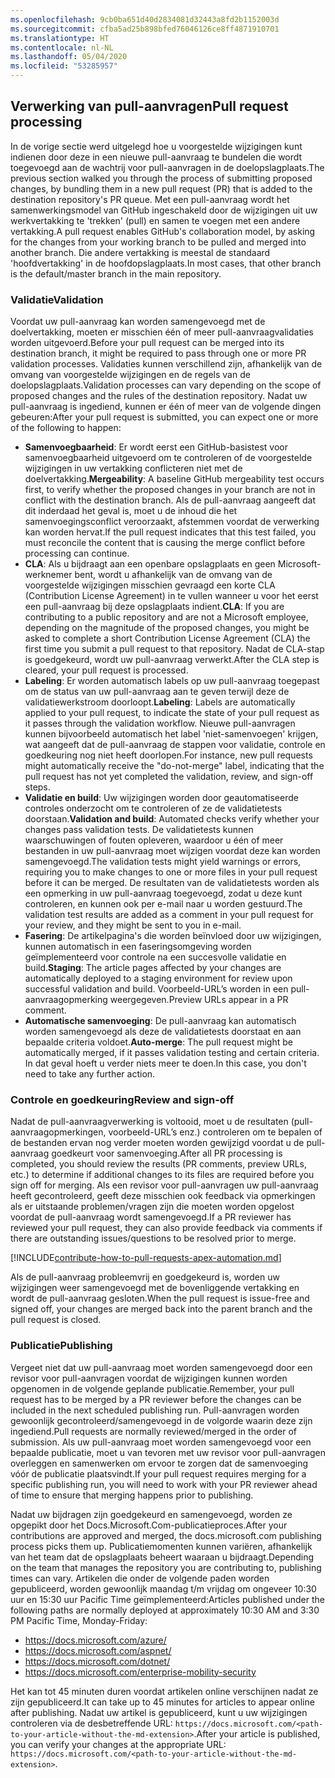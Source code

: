 ```yaml
---
ms.openlocfilehash: 9cb0ba651d40d2834081d32443a8fd2b1152003d
ms.sourcegitcommit: cfba5ad25b898bfed76046126ce8ff4871910701
ms.translationtype: HT
ms.contentlocale: nl-NL
ms.lasthandoff: 05/04/2020
ms.locfileid: "53285957"
---
```

## <a name="pull-request-processing"></a><span data-ttu-id="4c5a2-101">Verwerking van pull-aanvragen</span><span class="sxs-lookup"><span data-stu-id="4c5a2-101">Pull request processing</span></span>

<span data-ttu-id="4c5a2-102">In de vorige sectie werd uitgelegd hoe u voorgestelde wijzigingen kunt indienen door deze in een nieuwe pull-aanvraag te bundelen die wordt toegevoegd aan de wachtrij voor pull-aanvragen in de doelopslagplaats.</span><span class="sxs-lookup"><span data-stu-id="4c5a2-102">The previous section walked you through the process of submitting proposed changes, by bundling them in a new pull request (PR) that is added to the destination repository's PR queue.</span></span> <span data-ttu-id="4c5a2-103">Met een pull-aanvraag wordt het samenwerkingsmodel van GitHub ingeschakeld door de wijzigingen uit uw werkvertakking te 'trekken' (pull) en samen te voegen met een andere vertakking.</span><span class="sxs-lookup"><span data-stu-id="4c5a2-103">A pull request enables GitHub's collaboration model, by asking for the changes from your working branch to be pulled and merged into another branch.</span></span> <span data-ttu-id="4c5a2-104">Die andere vertakking is meestal de standaard 'hoofdvertakking' in de hoofdopslagplaats.</span><span class="sxs-lookup"><span data-stu-id="4c5a2-104">In most cases, that other branch is the default/master branch in the main repository.</span></span>

### <a name="validation"></a><span data-ttu-id="4c5a2-105">Validatie</span><span class="sxs-lookup"><span data-stu-id="4c5a2-105">Validation</span></span>

<span data-ttu-id="4c5a2-106">Voordat uw pull-aanvraag kan worden samengevoegd met de doelvertakking, moeten er misschien één of meer pull-aanvraagvalidaties worden uitgevoerd.</span><span class="sxs-lookup"><span data-stu-id="4c5a2-106">Before your pull request can be merged into its destination branch, it might be required to pass through one or more PR validation processes.</span></span> <span data-ttu-id="4c5a2-107">Validaties kunnen verschillend zijn, afhankelijk van de omvang van voorgestelde wijzigingen en de regels van de doelopslagplaats.</span><span class="sxs-lookup"><span data-stu-id="4c5a2-107">Validation processes can vary depending on the scope of proposed changes and the rules of the destination repository.</span></span> <span data-ttu-id="4c5a2-108">Nadat uw pull-aanvraag is ingediend, kunnen er één of meer van de volgende dingen gebeuren:</span><span class="sxs-lookup"><span data-stu-id="4c5a2-108">After your pull request is submitted, you can expect one or more of the following to happen:</span></span>

- <span data-ttu-id="4c5a2-109">**Samenvoegbaarheid**: Er wordt eerst een GitHub-basistest voor samenvoegbaarheid uitgevoerd om te controleren of de voorgestelde wijzigingen in uw vertakking conflicteren niet met de doelvertakking.</span><span class="sxs-lookup"><span data-stu-id="4c5a2-109">**Mergeability**: A baseline GitHub mergeability test occurs first, to verify whether the proposed changes in your branch are not in conflict with the destination branch.</span></span> <span data-ttu-id="4c5a2-110">Als de pull-aanvraag aangeeft dat dit inderdaad het geval is, moet u de inhoud die het samenvoegingsconflict veroorzaakt, afstemmen voordat de verwerking kan worden hervat.</span><span class="sxs-lookup"><span data-stu-id="4c5a2-110">If the pull request indicates that this test failed, you must reconcile the content that is causing the merge conflict before processing can continue.</span></span>
- <span data-ttu-id="4c5a2-111">**CLA**: Als u bijdraagt aan een openbare opslagplaats en geen Microsoft-werknemer bent, wordt u afhankelijk van de omvang van de voorgestelde wijzigingen misschien gevraagd een korte CLA (Contribution License Agreement) in te vullen wanneer u voor het eerst een pull-aanvraag bij deze opslagplaats indient.</span><span class="sxs-lookup"><span data-stu-id="4c5a2-111">**CLA**: If you are contributing to a public repository and are not a Microsoft employee, depending on the magnitude of the proposed changes, you might be asked to complete a short Contribution License Agreement (CLA) the first time you submit a pull request to that repository.</span></span> <span data-ttu-id="4c5a2-112">Nadat de CLA-stap is goedgekeurd, wordt uw pull-aanvraag verwerkt.</span><span class="sxs-lookup"><span data-stu-id="4c5a2-112">After the CLA step is cleared, your pull request is processed.</span></span>
- <span data-ttu-id="4c5a2-113">**Labeling**: Er worden automatisch labels op uw pull-aanvraag toegepast om de status van uw pull-aanvraag aan te geven terwijl deze de validatiewerkstroom doorloopt.</span><span class="sxs-lookup"><span data-stu-id="4c5a2-113">**Labeling**: Labels are automatically applied to your pull request, to indicate the state of your pull request as it passes through the validation workflow.</span></span> <span data-ttu-id="4c5a2-114">Nieuwe pull-aanvragen kunnen bijvoorbeeld automatisch het label 'niet-samenvoegen' krijgen, wat aangeeft dat de pull-aanvraag de stappen voor validatie, controle en goedkeuring nog niet heeft doorlopen.</span><span class="sxs-lookup"><span data-stu-id="4c5a2-114">For instance, new pull requests might automatically receive the "do-not-merge" label, indicating that the pull request has not yet completed the validation, review, and sign-off steps.</span></span>
- <span data-ttu-id="4c5a2-115">**Validatie en build**: Uw wijzigingen worden door geautomatiseerde controles onderzocht om te controleren of ze de validatietests doorstaan.</span><span class="sxs-lookup"><span data-stu-id="4c5a2-115">**Validation and build**: Automated checks verify whether your changes pass validation tests.</span></span> <span data-ttu-id="4c5a2-116">De validatietests kunnen waarschuwingen of fouten opleveren, waardoor u één of meer bestanden in uw pull-aanvraag moet wijzigen voordat deze kan worden samengevoegd.</span><span class="sxs-lookup"><span data-stu-id="4c5a2-116">The validation tests might yield warnings or errors, requiring you to make changes to one or more files in your pull request before it can be merged.</span></span> <span data-ttu-id="4c5a2-117">De resultaten van de validatietests worden als een opmerking in uw pull-aanvraag toegevoegd, zodat u deze kunt controleren, en kunnen ook per e-mail naar u worden gestuurd.</span><span class="sxs-lookup"><span data-stu-id="4c5a2-117">The validation test results are added as a comment in your pull request for your review, and they might be sent to you in e-mail.</span></span>
- <span data-ttu-id="4c5a2-118">**Fasering**: De artikelpagina's die worden beïnvloed door uw wijzigingen, kunnen automatisch in een faseringsomgeving worden geïmplementeerd voor controle na een succesvolle validatie en build.</span><span class="sxs-lookup"><span data-stu-id="4c5a2-118">**Staging**: The article pages affected by your changes are automatically deployed to a staging environment for review upon successful validation and build.</span></span> <span data-ttu-id="4c5a2-119">Voorbeeld-URL’s worden in een pull-aanvraagopmerking weergegeven.</span><span class="sxs-lookup"><span data-stu-id="4c5a2-119">Preview URLs appear in a PR comment.</span></span>
- <span data-ttu-id="4c5a2-120">**Automatische samenvoeging**: De pull-aanvraag kan automatisch worden samengevoegd als deze de validatietests doorstaat en aan bepaalde criteria voldoet.</span><span class="sxs-lookup"><span data-stu-id="4c5a2-120">**Auto-merge**: The pull request might be automatically merged, if it passes validation testing and certain criteria.</span></span> <span data-ttu-id="4c5a2-121">In dat geval hoeft u verder niets meer te doen.</span><span class="sxs-lookup"><span data-stu-id="4c5a2-121">In this case, you don't need to take any further action.</span></span>

### <a name="review-and-sign-off"></a><span data-ttu-id="4c5a2-122">Controle en goedkeuring</span><span class="sxs-lookup"><span data-stu-id="4c5a2-122">Review and sign-off</span></span>

<span data-ttu-id="4c5a2-123">Nadat de pull-aanvraagverwerking is voltooid, moet u de resultaten (pull-aanvraagopmerkingen, voorbeeld-URL’s enz.) controleren om te bepalen of de bestanden ervan nog verder moeten worden gewijzigd voordat u de pull-aanvraag goedkeurt voor samenvoeging.</span><span class="sxs-lookup"><span data-stu-id="4c5a2-123">After all PR processing is completed, you should review the results (PR comments, preview URLs, etc.) to determine if additional changes to its files are required before you sign off for merging.</span></span> <span data-ttu-id="4c5a2-124">Als een revisor voor pull-aanvragen uw pull-aanvraag heeft gecontroleerd, geeft deze misschien ook feedback via opmerkingen als er uitstaande problemen/vragen zijn die moeten worden opgelost voordat de pull-aanvraag wordt samengevoegd.</span><span class="sxs-lookup"><span data-stu-id="4c5a2-124">If a PR reviewer has reviewed your pull request, they can also provide feedback via comments if there are outstanding issues/questions to be resolved prior to merge.</span></span>

[!INCLUDE[contribute-how-to-pull-requests-apex-automation.md](contribute-how-to-pull-requests-apex-automation.md)]

<span data-ttu-id="4c5a2-125">Als de pull-aanvraag probleemvrij en goedgekeurd is, worden uw wijzigingen weer samengevoegd met de bovenliggende vertakking en wordt de pull-aanvraag gesloten.</span><span class="sxs-lookup"><span data-stu-id="4c5a2-125">When the pull request is issue-free and signed off, your changes are merged back into the parent branch and the pull request is closed.</span></span>

### <a name="publishing"></a><span data-ttu-id="4c5a2-126">Publicatie</span><span class="sxs-lookup"><span data-stu-id="4c5a2-126">Publishing</span></span>

<span data-ttu-id="4c5a2-127">Vergeet niet dat uw pull-aanvraag moet worden samengevoegd door een revisor voor pull-aanvragen voordat de wijzigingen kunnen worden opgenomen in de volgende geplande publicatie.</span><span class="sxs-lookup"><span data-stu-id="4c5a2-127">Remember, your pull request has to be merged by a PR reviewer before the changes can be included in the next scheduled publishing run.</span></span> <span data-ttu-id="4c5a2-128">Pull-aanvragen worden gewoonlijk gecontroleerd/samengevoegd in de volgorde waarin deze zijn ingediend.</span><span class="sxs-lookup"><span data-stu-id="4c5a2-128">Pull requests are normally reviewed/merged in the order of submission.</span></span> <span data-ttu-id="4c5a2-129">Als uw pull-aanvraag moet worden samengevoegd voor een bepaalde publicatie, moet u van tevoren met uw revisor voor pull-aanvragen overleggen en samenwerken om ervoor te zorgen dat de samenvoeging vóór de publicatie plaatsvindt.</span><span class="sxs-lookup"><span data-stu-id="4c5a2-129">If your pull request requires merging for a specific publishing run, you will need to work with your PR reviewer ahead of time to ensure that merging happens prior to publishing.</span></span>

<span data-ttu-id="4c5a2-130">Nadat uw bijdragen zijn goedgekeurd en samengevoegd, worden ze opgepikt door het Docs.Microsoft.Com-publicatieproces.</span><span class="sxs-lookup"><span data-stu-id="4c5a2-130">After your contributions are approved and merged, the docs.microsoft.com publishing process picks them up.</span></span> <span data-ttu-id="4c5a2-131">Publicatiemomenten kunnen variëren, afhankelijk van het team dat de opslagplaats beheert waaraan u bijdraagt.</span><span class="sxs-lookup"><span data-stu-id="4c5a2-131">Depending on the team that manages the repository you are contributing to, publishing times can vary.</span></span> <span data-ttu-id="4c5a2-132">Artikelen die onder de volgende paden worden gepubliceerd, worden gewoonlijk maandag t/m vrijdag om ongeveer 10:30 uur en 15:30 uur Pacific Time geïmplementeerd:</span><span class="sxs-lookup"><span data-stu-id="4c5a2-132">Articles published under the following paths are normally deployed at approximately 10:30 AM and 3:30 PM Pacific Time, Monday-Friday:</span></span>

- https://docs.microsoft.com/azure/
- https://docs.microsoft.com/aspnet/
- https://docs.microsoft.com/dotnet/
- https://docs.microsoft.com/enterprise-mobility-security

<span data-ttu-id="4c5a2-133">Het kan tot 45 minuten duren voordat artikelen online verschijnen nadat ze zijn gepubliceerd.</span><span class="sxs-lookup"><span data-stu-id="4c5a2-133">It can take up to 45 minutes for articles to appear online after publishing.</span></span> <span data-ttu-id="4c5a2-134">Nadat uw artikel is gepubliceerd, kunt u uw wijzigingen controleren via de desbetreffende URL: `https://docs.microsoft.com/<path-to-your-article-without-the-md-extension>`.</span><span class="sxs-lookup"><span data-stu-id="4c5a2-134">After your article is published, you can verify your changes at the appropriate URL: `https://docs.microsoft.com/<path-to-your-article-without-the-md-extension>`.</span></span>
